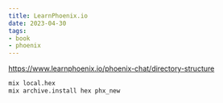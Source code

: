 ```yaml
---
title: LearnPhoenix.io
date: 2023-04-30
tags:
- book
- phoenix
---
```


<https://www.learnphoenix.io/phoenix-chat/directory-structure>

```bash
mix local.hex
mix archive.install hex phx_new
```
